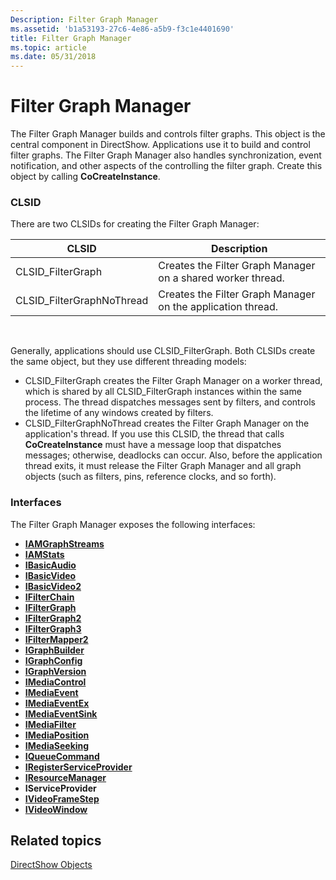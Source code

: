 ```yaml
---
Description: Filter Graph Manager
ms.assetid: 'b1a53193-27c6-4e86-a5b9-f3c1e4401690'
title: Filter Graph Manager
ms.topic: article
ms.date: 05/31/2018
---
```


# Filter Graph Manager

The Filter Graph Manager builds and controls filter graphs. This object is the central component in DirectShow. Applications use it to build and control filter graphs. The Filter Graph Manager also handles synchronization, event notification, and other aspects of the controlling the filter graph. Create this object by calling **CoCreateInstance**.

### CLSID

There are two CLSIDs for creating the Filter Graph Manager:



| CLSID                      | Description                                                 |
|----------------------------|-------------------------------------------------------------|
| CLSID\_FilterGraph         | Creates the Filter Graph Manager on a shared worker thread. |
| CLSID\_FilterGraphNoThread | Creates the Filter Graph Manager on the application thread. |



 

Generally, applications should use CLSID\_FilterGraph. Both CLSIDs create the same object, but they use different threading models:

-   CLSID\_FilterGraph creates the Filter Graph Manager on a worker thread, which is shared by all CLSID\_FilterGraph instances within the same process. The thread dispatches messages sent by filters, and controls the lifetime of any windows created by filters.
-   CLSID\_FilterGraphNoThread creates the Filter Graph Manager on the application's thread. If you use this CLSID, the thread that calls **CoCreateInstance** must have a message loop that dispatches messages; otherwise, deadlocks can occur. Also, before the application thread exits, it must release the Filter Graph Manager and all graph objects (such as filters, pins, reference clocks, and so forth).

### Interfaces

The Filter Graph Manager exposes the following interfaces:

-   [**IAMGraphStreams**](/windows/desktop/api/Strmif/nn-strmif-iamgraphstreams)
-   [**IAMStats**](/windows/desktop/api/Control/nn-control-iamstats)
-   [**IBasicAudio**](/windows/desktop/api/Control/nn-control-ibasicaudio)
-   [**IBasicVideo**](/windows/desktop/api/Control/nn-control-ibasicvideo)
-   [**IBasicVideo2**](/windows/desktop/api/Control/nn-control-ibasicvideo2)
-   [**IFilterChain**](/windows/desktop/api/Strmif/nn-strmif-ifilterchain)
-   [**IFilterGraph**](/windows/desktop/api/Strmif/nn-strmif-ifiltergraph)
-   [**IFilterGraph2**](/windows/desktop/api/Strmif/nn-strmif-ifiltergraph2)
-   [**IFilterGraph3**](/windows/desktop/api/Strmif/nn-strmif-ifiltergraph3)
-   [**IFilterMapper2**](/windows/desktop/api/Strmif/nn-strmif-ifiltermapper2)
-   [**IGraphBuilder**](/windows/desktop/api/Strmif/nn-strmif-igraphbuilder)
-   [**IGraphConfig**](/windows/desktop/api/Strmif/nn-strmif-igraphconfig)
-   [**IGraphVersion**](/windows/desktop/api/Strmif/nn-strmif-igraphversion)
-   [**IMediaControl**](/windows/desktop/api/Control/nn-control-imediacontrol)
-   [**IMediaEvent**](/windows/desktop/api/Control/nn-control-imediaevent)
-   [**IMediaEventEx**](/windows/desktop/api/Control/nn-control-imediaeventex)
-   [**IMediaEventSink**](/windows/desktop/api/Strmif/nn-strmif-imediaeventsink)
-   [**IMediaFilter**](/windows/desktop/api/Strmif/nn-strmif-imediafilter)
-   [**IMediaPosition**](/windows/desktop/api/Control/nn-control-imediaposition)
-   [**IMediaSeeking**](/windows/desktop/api/Strmif/nn-strmif-imediaseeking)
-   [**IQueueCommand**](/windows/desktop/api/Control/nn-control-iqueuecommand)
-   [**IRegisterServiceProvider**](/windows/desktop/api/Strmif/nn-strmif-iregisterserviceprovider)
-   [**IResourceManager**](/windows/desktop/api/Strmif/nn-strmif-iresourcemanager)
-   **IServiceProvider**
-   [**IVideoFrameStep**](/windows/desktop/api/Strmif/nn-strmif-ivideoframestep)
-   [**IVideoWindow**](/windows/desktop/api/Control/nn-control-ivideowindow)

## Related topics

<dl> <dt>

[DirectShow Objects](directshow-objects.md)
</dt> </dl>

 

 



